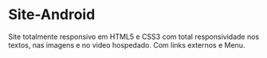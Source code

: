 # Site-Android
Site totalmente responsivo em HTML5 e CSS3 com total responsividade nos textos, nas imagens e no video hospedado.
Com links externos e Menu.
